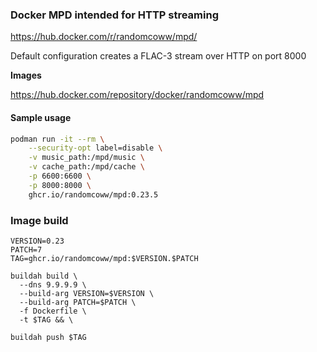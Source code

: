 ### Docker MPD intended for HTTP streaming

https://hub.docker.com/r/randomcoww/mpd/

Default configuration creates a FLAC-3 stream over HTTP on port 8000

**Images**

https://hub.docker.com/repository/docker/randomcoww/mpd

#### Sample usage

```bash
podman run -it --rm \
    --security-opt label=disable \
    -v music_path:/mpd/music \
    -v cache_path:/mpd/cache \
    -p 6600:6600 \
    -p 8000:8000 \
    ghcr.io/randomcoww/mpd:0.23.5
```

### Image build

```
VERSION=0.23
PATCH=7
TAG=ghcr.io/randomcoww/mpd:$VERSION.$PATCH

buildah build \
  --dns 9.9.9.9 \
  --build-arg VERSION=$VERSION \
  --build-arg PATCH=$PATCH \
  -f Dockerfile \
  -t $TAG && \

buildah push $TAG
```